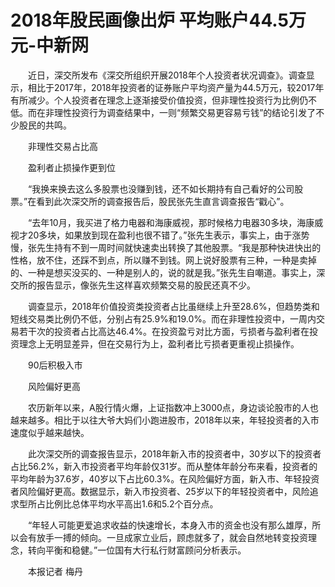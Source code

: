 # 2018年股民画像出炉 平均账户44.5万元-中新网

　　近日，深交所发布《深交所组织开展2018年个人投资者状况调查》。调查显示，相比于2017年，2018年投资者的证券账户平均资产量为44.5万元，较2017年有所减少。个人投资者在理念上逐渐接受价值投资，但非理性投资行为比例仍不低。而在非理性投资行为调查结果中，一则“频繁交易更容易亏钱”的结论引发了不少股民的共鸣。

　　非理性交易占比高

　　盈利者止损操作更到位

　　“我换来换去这么多股票也没赚到钱，还不如长期持有自己看好的公司股票。”在看到此次深交所的调查报告后，股民张先生直言调查报告“戳心”。

　　“去年10月，我买进了格力电器和海康威视，那时候格力电器30多块，海康威视才20多块，如果放到现在盈利也很不错了。”张先生表示，事实上，由于涨势慢，张先生持有不到一周时间就快速卖出转换了其他股票。“我是那种快进快出的性格，放不住，还踩不到点，所以赚不到钱。网上说好股票有三种，一种是卖掉的、一种是想买没买的、一种是别人的，说的就是我。”张先生自嘲道。事实上，深交所的报告显示，像张先生这样喜欢频繁交易的股民还真不少。

　　调查显示，2018年价值投资类投资者占比虽继续上升至28.6%，但趋势类和短线交易类比例仍不低，分别占有25.9%和19.0%。而在非理性投资中，一周内交易若干次的投资者占比高达46.4%。在投资盈亏对比方面，亏损者与盈利者在投资理念上无明显差异，但在交易行为上，盈利者比亏损者更重视止损操作。

　　90后积极入市

　　风险偏好更高

　　农历新年以来，A股行情火爆，上证指数冲上3000点，身边谈论股市的人也越来越多。相比于以往大爷大妈们小跑进股市，2018年以来，年轻投资者的入市速度似乎越来越快。

　　此次深交所的调查报告显示，2018年新入市的投资者中，30岁以下的投资者占比56.2%，新入市投资者平均年龄仅31岁。而从整体年龄分布来看，投资者的平均年龄为37.6岁，40岁以下占比60.3%。在风险偏好方面，新入市、年轻投资者风险偏好更高。数据显示，新入市投资者、25岁以下的年轻投资者中，风险追求型所占比例比总体平均水平高出1.6和5.2个百分点。

　　“年轻人可能更爱追求收益的快速增长，本身入市的资金也没有那么雄厚，所以会有放手一搏的倾向。一旦成家立业后，顾虑就多了，就会自然地转变投资理念，转向平衡和稳健。”一位国有大行私行财富顾问分析表示。

　　本报记者 梅丹 
